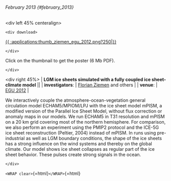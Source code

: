 ###### February 2013 {#february_2013}

\<div left 45% centeralign\>

```{=html}
<div download>
```
[{{
:applications:thumb\_ziemen\_egu\_2012.png?250\|}}](http://www.mpimet.mpg.de/fileadmin/staff/ziemenflorian/florian_ziemen_egu_2012.pdf)

```{=html}
</div>
```
Click on the thumbnail to get the poster (6 Mb PDF).

```{=html}
</div>
```
\<div right 45%\> \| **LGM ice sheets simulated with a fully coupled
ice sheet-climate model** \|\| \| **investigators**: \| [Florian
Ziemen](http://www.mpimet.mpg.de/en/staff/florian-ziemen.html)
and others \| \| **venue**: \| [EGU
2012](http://www.egu2012.eu/) \|

We interactively couple the atmosphere-ocean-vegetation general
circulation model ECHAM5/MPIOM/LPJ with the ice sheet model mPISM, a
modified version of the Parallel Ice Sheet Model, without flux
correction or anomaly maps in our models. We run ECHAM5 in T31
resolution and mPISM on a 20 km grid covering most of the northern
hemisphere. For comparison, we also perform an experiment using the
PMIP2 protocol and the ICE-5G ice sheet reconstruction (Peltier, 2004)
instead of mPISM. In runs using pre-industrial as well as LGM boundary
conditions, the shape of the ice sheets has a strong influence on the
wind systems and thereby on the global climate. Our model shows ice
sheet collapses as regular part of the ice sheet behavior. These pulses
create strong signals in the ocean.

```{=html}
</div>
```
`<WRAP clear>`{=html}`</WRAP>`{=html}
